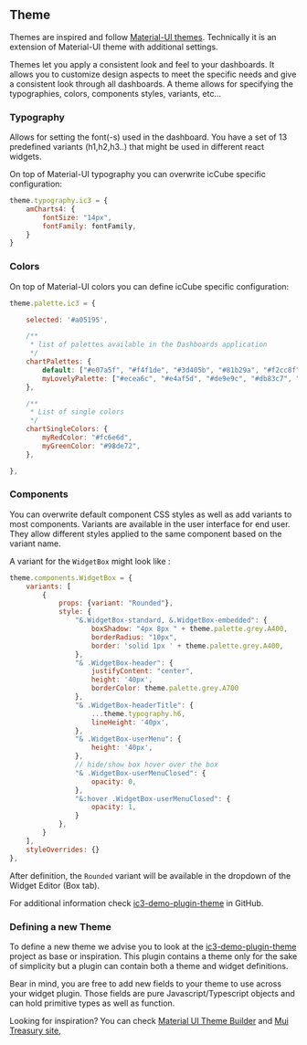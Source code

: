 ## Theme

Themes are inspired and follow [Material-UI themes](https://material-ui.com/customization/theming/). Technically it is
an extension of Material-UI theme with additional settings.

Themes let you apply a consistent look and feel to your dashboards. It allows you to customize design aspects to meet
the specific needs and give a consistent look through all dashboards. A theme allows for specifying the typographies,
colors, components styles, variants, etc...

### Typography

Allows for setting the font(-s) used in the dashboard. You have a set of 13 predefined variants (h1,h2,h3..) that might
be used in different react widgets.

On top of Material-UI typography you can overwrite icCube specific configuration:

```javascript
theme.typography.ic3 = {
    amCharts4: {
        fontSize: "14px",
        fontFamily: fontFamily,
    }
}
```

### Colors

On top of Material-UI colors you can define icCube specific configuration:

```javascript
theme.palette.ic3 = {

    selected: '#a05195',

    /**
     * list of palettes available in the Dashboards application
     */
    chartPalettes: {
        default: ["#e07a5f", "#f4f1de", "#3d405b", "#81b29a", "#f2cc8f"],
        myLovelyPalette: ["#ecea6c", "#e4af5d", "#de9e9c", "#db83c7", "#ae87d7", "#689ecd", "#3dacb8", "#5cc9c1", "#88d786", "#55c670"],
    },

    /**
     * List of single colors
     */
    chartSingleColors: {
        myRedColor: "#fc6e6d",
        myGreenColor: "#98de72",
    },

},
```

### Components

You can overwrite default component CSS styles as well as add variants to most components. Variants are available in the
user interface for end user. They allow different styles applied to the same component based on the variant name.

A variant for the `WidgetBox` might look like :

```javascript
theme.components.WidgetBox = {
    variants: [
        {
            props: {variant: "Rounded"},
            style: {
                "&.WidgetBox-standard, &.WidgetBox-embedded": {
                    boxShadow: "4px 8px " + theme.palette.grey.A400,
                    borderRadius: "10px",
                    border: 'solid 1px ' + theme.palette.grey.A400,
                },
                "& .WidgetBox-header": {
                    justifyContent: "center",
                    height: '40px',
                    borderColor: theme.palette.grey.A700
                },
                "& .WidgetBox-headerTitle": {
                    ...theme.typography.h6,
                    lineHeight: '40px',
                },
                "& .WidgetBox-userMenu": {
                    height: '40px',
                },
                // hide/show box hover over the box
                "& .WidgetBox-userMenuClosed": {
                    opacity: 0,
                },
                "&:hover .WidgetBox-userMenuClosed": {
                    opacity: 1,
                }
            },
        }
    ],
    styleOverrides: {}
},
```

After definition, the `Rounded` variant will be available in the dropdown of the Widget Editor (Box tab).

For additional information check [ic3-demo-plugin-theme](https://github.com/ic3-software/ic3-demo-plugin-theme)
in GitHub.

### Defining a new Theme

To define a new theme we advise you to look at
the [ic3-demo-plugin-theme](https://github.com/ic3-software/ic3-demo-plugin-theme)
project as base or inspiration. This plugin contains a theme only for the sake of simplicity but a plugin can contain
both a theme and widget definitions.

Bear in mind, you are free to add new fields to your theme to use across your widget plugin. Those fields are pure
Javascript/Typescript objects and can hold primitive types as well as function.

Looking for inspiration? You can check
[Material UI Theme Builder](https://next.material-ui.com/customization/theming#theme-builder)
and [Mui Treasury site](https://mui-treasury.com/),  

